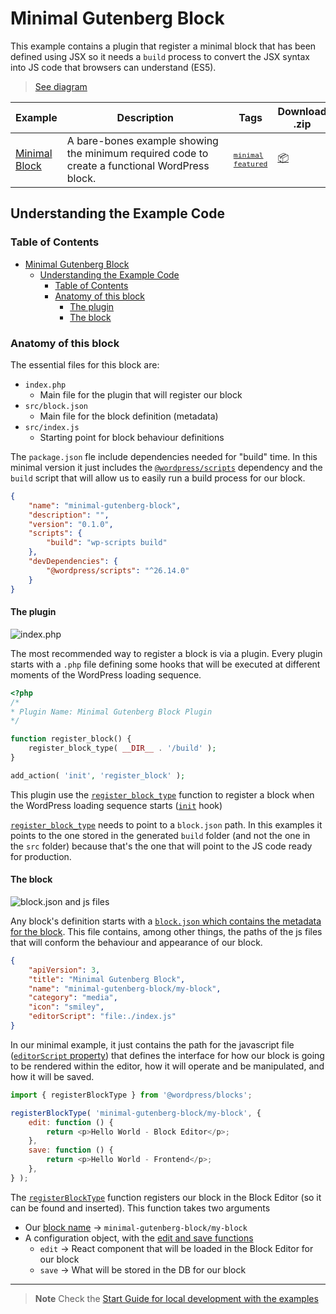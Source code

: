 # Minimal Gutenberg Block

This example contains a plugin that register a minimal block that has been defined using JSX so it needs a `build` process to convert the JSX syntax into JS code that browsers can understand (ES5).

> [See diagram](https://excalidraw.com/#json=p5GXuqsMjZe7pEJ99-6EM,OuVzzTujO91JYnCSNVwEBg)

<!-- Please, do not remove these @TABLE EXAMPLES BEGIN and @TABLE EXAMPLES END comments or modify the table inside. This table is automatically generated from the data at _data/examples.json and _data/tags.json -->
<!-- @TABLE EXAMPLES BEGIN -->
| Example | <span style="display: inline-block; width:250px">Description</span> | Tags |Download .zip | Live Demo |
| -------------------------------------------------------------------------------------------------- | ------------------------------------------------------------------------------------------------------------------------ | --------------------------------------------------------------------------------------------------------------------------------------- | ------------------------------------------------------------------------------------------------------------------------------------------------------------------------------------------------------------------------------------------------------------- | ----------------------------------------------------------------------------------------------------------------------------------------------------------------------------------------------------------------------------------------------------------------------------------------------------------------- |
| [Minimal Block](https://github.com/WordPress/block-development-examples/tree/trunk/plugins/minimal-block-ca6eda) | A bare-bones example showing the minimum required code to create a functional WordPress block. | <small><code><a href="https://WordPress.github.io/block-development-examples/?tags=minimal">minimal</a></code></small> <small><code><a href="https://WordPress.github.io/block-development-examples/?tags=featured">featured</a></code></small> | [📦](https://github.com/WordPress/block-development-examples/releases/download/latest/minimal-block-ca6eda.zip "Install the plugin on any WordPress site using this zip and activate it to see the example in action") | [![](https://raw.githubusercontent.com/WordPress/block-development-examples/trunk/_assets/icon-wp.svg)](https://playground.wordpress.net/?blueprint-url=https://raw.githubusercontent.com/WordPress/block-development-examples/trunk/plugins/minimal-block-ca6eda/_playground/blueprint.json "Click here to access a live demo of this example" ) |
<!-- @TABLE EXAMPLES END -->

## Understanding the Example Code

### Table of Contents

-   [Minimal Gutenberg Block](#minimal-gutenberg-block)
    -   [Understanding the Example Code](#understanding-the-example-code)
        -   [Table of Contents](#table-of-contents)
        -   [Anatomy of this block](#anatomy-of-this-block)
            -   [The plugin](#the-plugin)
            -   [The block](#the-block)

### Anatomy of this block

The essential files for this block are:

-   `index.php`
    -   Main file for the plugin that will register our block
-   `src/block.json`
    -   Main file for the block definition (metadata)
-   `src/index.js`
    -   Starting point for block behaviour definitions

The `package.json` fle include dependencies needed for "build" time. In this minimal version it just includes the [`@wordpress/scripts`](https://developer.wordpress.org/block-editor/reference-guides/packages/packages-scripts/) dependency and the `build` script that will allow us to easily run a build process for our block.

```json
{
	"name": "minimal-gutenberg-block",
	"description": "",
	"version": "0.1.0",
	"scripts": {
		"build": "wp-scripts build"
	},
	"devDependencies": {
		"@wordpress/scripts": "^26.14.0"
	}
}
```

#### The plugin

![index.php](./_assets/index-php.png)

The most recommended way to register a block is via a plugin. Every plugin starts with a `.php` file defining some hooks that will be executed at different moments of the WordPress loading sequence.

```php
<?php
/*
* Plugin Name: Minimal Gutenberg Block Plugin
*/

function register_block() {
    register_block_type( __DIR__ . '/build' );
}

add_action( 'init', 'register_block' );
```

This plugin use the [`register_block_type`](https://developer.wordpress.org/reference/functions/register_block_type/) function to register a block when the WordPress loading sequence starts ([`init`](https://developer.wordpress.org/reference/hooks/init/) hook)

[`register_block_type`](https://developer.wordpress.org/reference/functions/register_block_type/) needs to point to a `block.json` path. In this examples it points to the one stored in the generated `build` folder (and not the one in the `src` folder) because that's the one that will point to the JS code ready for production.

#### The block

![block.json and js files](./_assets/block-json-and-js.png)

Any block's definition starts with a [`block.json` which contains the metadata for the block](https://developer.wordpress.org/block-editor/reference-guides/block-api/block-metadata/). This file contains, among other things, the paths of the js files that will conform the behaviour and appearance of our block.

```json
{
	"apiVersion": 3,
	"title": "Minimal Gutenberg Block",
	"name": "minimal-gutenberg-block/my-block",
	"category": "media",
	"icon": "smiley",
	"editorScript": "file:./index.js"
}
```

In our minimal example, it just contains the path for the javascript file ([`editorScript` property](https://developer.wordpress.org/block-editor/reference-guides/block-api/block-metadata/#editor-script)) that defines the interface for how our block is going to be rendered within the editor, how it will operate and be manipulated, and how it will be saved.

```js
import { registerBlockType } from '@wordpress/blocks';

registerBlockType( 'minimal-gutenberg-block/my-block', {
	edit: function () {
		return <p>Hello World - Block Editor</p>;
	},
	save: function () {
		return <p>Hello World - Frontend</p>;
	},
} );
```

The [`registerBlockType`](https://developer.wordpress.org/block-editor/reference-guides/block-api/block-registration/#registerblocktype) function registers our block in the Block Editor (so it can be found and inserted). This function takes two arguments

-   Our [block name](https://developer.wordpress.org/block-editor/reference-guides/block-api/block-registration/#block-name) → `minimal-gutenberg-block/my-block`
-   A configuration object, with the [edit and save functions](https://developer.wordpress.org/block-editor/reference-guides/block-api/block-edit-save/)
    -   `edit` → React component that will be loaded in the Block Editor for our block
    -   `save` → What will be stored in the DB for our block

---

> **Note**
> Check the [Start Guide for local development with the examples](https://github.com/WordPress/block-development-examples/wiki/Examples#start-guide-for-local-development-with-the-examples)
